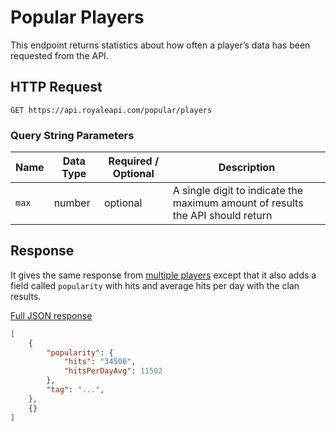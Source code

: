 # Popular Players

This endpoint returns statistics about how often a player’s data has been requested from the API.

## HTTP Request

`GET https://api.royaleapi.com/popular/players`

### Query String Parameters

Name | Data Type | Required / Optional | Description
--- | --- | --- | ---
`max` | number | optional | A single digit to indicate the maximum amount of results the API should return

## Response

It gives the same response from [multiple players](/endpoints/player?id=multiple-players) except that it also adds a field called `popularity` with hits and average hits per day with the clan results.

<a href="/json/popular_players.json">Full JSON response</a>

```json
[
    {
        "popularity": {
            "hits": "34506",
            "hitsPerDayAvg": 11502
        },
        "tag": "...",
    },
    {}
]
```
